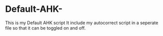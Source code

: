 # Default-AHK-
This is my Default AHK  script
It include my autocorrect script in a seperate file so that it can be toggled on and off. 
